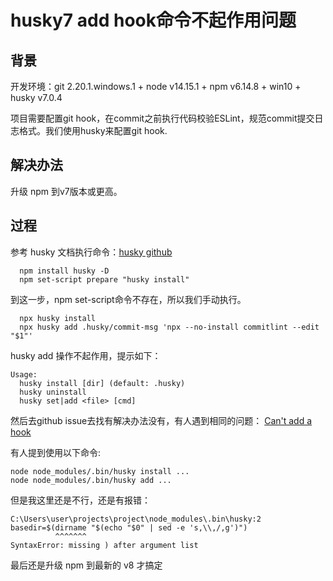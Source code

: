 # husky7 add hook命令不起作用问题

## 背景

开发环境：git 2.20.1.windows.1 + node v14.15.1 + npm v6.14.8 + win10 + husky v7.0.4 

项目需要配置git hook，在commit之前执行代码校验ESLint，规范commit提交日志格式。我们使用husky来配置git hook.

## 解决办法

升级 npm 到v7版本或更高。

## 过程

参考 husky 文档执行命令：<a href="https://github.com/typicode/husky" rel="nofollow">husky github</a>

```
  npm install husky -D 
  npm set-script prepare "husky install"
```

到这一步，npm set-script命令不存在，所以我们手动执行。

```
  npx husky install
  npx husky add .husky/commit-msg 'npx --no-install commitlint --edit "$1"'
```

husky add 操作不起作用，提示如下：

```
Usage:
  husky install [dir] (default: .husky)
  husky uninstall
  husky set|add <file> [cmd]

```

然后去github issue去找有解决办法没有，有人遇到相同的问题：
<a href="https://github.com/typicode/husky/issues/1010" rel="nofollow">Can't add a hook</a>

有人提到使用以下命令:

```
node node_modules/.bin/husky install ...
node node_modules/.bin/husky add ...

```

但是我这里还是不行，还是有报错：

```
C:\Users\user\projects\project\node_modules\.bin\husky:2
basedir=$(dirname "$(echo "$0" | sed -e 's,\\,/,g')")
          ^^^^^^^
SyntaxError: missing ) after argument list

```

最后还是升级 npm 到最新的 v8 才搞定